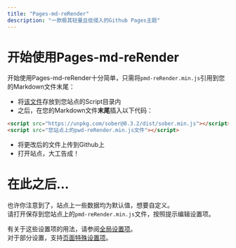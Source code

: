 ```yaml
---
title: "Pages-md-reRender"
description: "一款极其轻量且低侵入的Github Pages主题"
---
```

# 开始使用Pages-md-reRender
开始使用Pages-md-reRender十分简单，只需将`pmd-reRender.min.js`引用到您的Markdown文件末尾：<br>
* 将[该文件](https://kdxiaoyi.top/Pages-md-reRender/deploy/pwd-reRender.min.js)存放到您站点的Script目录内
* 之后，在您的Markdown文件**末尾**插入以下代码：
```html
<script src="https://unpkg.com/sober@0.3.2/dist/sober.min.js"></script>
<script src="您站点上的pwd-reRender.min.js文件"></script>
```
* 将更改后的文件上传到Github上
* 打开站点，大工告成！

# 在此之后…
也许你注意到了，站点上一些数据均为默认值，想要自定义。<br>
请打开保存到您站点上的`pmd-reRender.min.js`文件，按照提示编辑设置项。

有关于这些设置项的用法，请参阅[全局设置项](./global-conf)。<br>
对于部分设置，支持[页面特殊设置项](./page-conf)。

<div id="mdRender_config"
data-sideship-hide="0"
></div>
<script src="https://unpkg.com/sober@0.3.2/dist/sober.min.js"></script><script src="https://kdxiaoyi.top/Pages-md-reRender/res/pmdrr.js"></script>